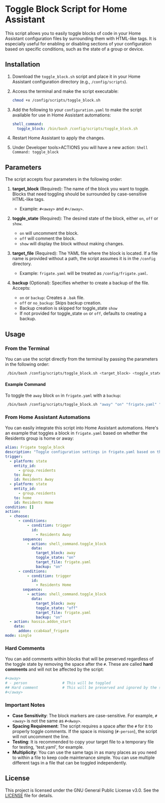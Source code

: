 # Toggle Block Script for Home Assistant

This script allows you to easily toggle blocks of code in your Home Assistant configuration files by surrounding them with HTML-like tags. It is especially useful for enabling or disabling sections of your configuration based on specific conditions, such as the state of a group or device.

## Installation

1. Download the `toggle_block.sh` script and place it in your Home Assistant configuration directory (e.g., `/config/scripts`).

2. Access the terminal and make the script executable:
   
   ```bash
   chmod +x /config/scripts/toggle_block.sh
   ```
   
3. Add the following to your `configuration.yaml` to make the script available for use in Home Assistant automations:
   
    ```yaml
    shell_command:
      toggle_block: /bin/bash /config/scripts/toggle_block.sh
    ```
   
4. Restart Home Assistant to apply the changes.

5. Under Developer tools>ACTIONS you will have a new action: `Shell Command: toggle_block`

## Parameters

The script accepts four parameters in the following order:

1. **target_block** (Required): The name of the block you want to toggle. Blocks that need toggling should be surrounded by case-sensitive HTML-like tags.
   - Example: `#<away>` and `#</away>`.

2. **toggle_state** (Required): The desired state of the block, either `on`, `off` or `show`.
   - `on` will uncomment the block.
   - `off` will comment the block.
   - `show` will display the block without making changes.

3. **target_file** (Required): The YAML file where the block is located. If a file name is provided without a path, the script assumes it is in the `/config` directory.
   - Example: `frigate.yaml` will be treated as `/config/frigate.yaml`.

4. **backup** (Optional): Specifies whether to create a backup of the file. Accepts:
   - `on` or `backup`: Creates a `.bak` file.
   - `off` or `no_backup`: Skips backup creation.
   - Backup creation is skipped for toggle_state `show`
   - If not provided for toggle_state `on` or `off`, defaults to creating a backup.

## Usage

### From the Terminal

You can use the script directly from the terminal by passing the parameters in the following order:

  ```bash
   /bin/bash /config/scripts/toggle_block.sh <target_block> <toggle_state> <target_file> <backup>
  ```

#### Example Command

To toggle the `away` block `on` in `frigate.yaml` with a `backup`:

  ```bash
   /bin/bash /config/scripts/toggle_block.sh "away" "on" "frigate.yaml" "backup"
  ```

### From Home Assistant Automations

You can easily integrate this script into Home Assistant automations. Here's an example that toggles a block in `frigate.yaml` based on whether the Residents group is home or away:

```yaml
alias: Frigate toggle_block
description: "Toggle configuration settings in frigate.yaml based on the state of the Residents group"
trigger:
  - platform: state
    entity_id:
      - group.residents
    to: Away
    id: Residents Away
  - platform: state
    entity_id:
      - group.residents
    to: home
    id: Residents Home
condition: []
action:
  - choose:
      - conditions:
          - condition: trigger
            id:
              - Residents Away
        sequence:
          - action: shell_command.toggle_block
            data:
              target_block: away
              toggle_state: "on"
              target_file: frigate.yaml
              backup: "on"
      - conditions:
          - condition: trigger
            id:
              - Residents Home
        sequence:
          - action: shell_command.toggle_block
            data:
              target_block: away
              toggle_state: "off"
              target_file: frigate.yaml
              backup: "on"
  - action: hassio.addon_start
    data:
      addon: ccab4aaf_frigate
mode: single
```

### Hard Comments

You can add comments within blocks that will be preserved regardless of the toggle state by removing the space after the `#`. These are called **hard comments** and will not be affected by the script:

```yaml
#<away>
# - person                # This will be toggled
## Hard comment           # This will be preserved and ignored by the script
#</away>
```

### Important Notes

- **Case Sensitivity**: The block markers are case-sensitive. For example, `#<away>` is not the same as `#<Away>`.
- **Spacing Requirement**: The script requires a space after the `#` for it to properly toggle comments. If the space is missing (`#-person`), the script will not uncomment the line.
- **Testing**: It is recommended to copy your target file to a temporary file for testing, 'test.yaml', for example.
- **Multiplicity**: You can use the same tags in as many places as you need to within a file to keep code maintenance simple. You can use multiple different tags in a file that can be toggled independently.

## License

This project is licensed under the GNU General Public License v3.0. See the [LICENSE](LICENSE) file for details.
